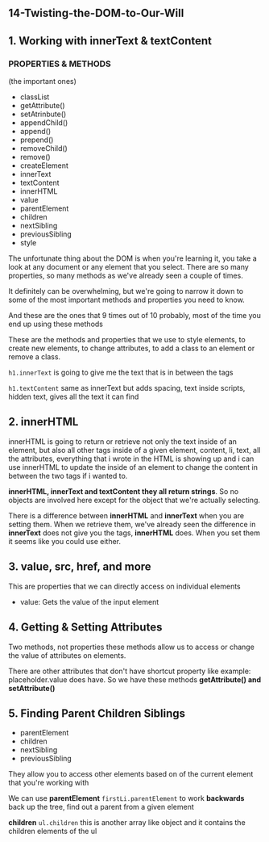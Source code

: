 ## 14-Twisting-the-DOM-to-Our-Will

## 1. Working with innerText & textContent

### PROPERTIES & METHODS

(the important ones)

- classList
- getAttribute()
- setAtrinbute()
- appendChild()
- append()
- prepend()
- removeChild()
- remove()
- createElement
- innerText
- textContent
- innerHTML
- value
- parentElement
- children
- nextSibling
- previousSibling
- style

The unfortunate thing about the DOM is when you're learning it, you take a look at any document or any element that you select. There are so many properties, so many methods as we've already seen a couple of times.

It definitely can be overwhelming, but we're going to narrow it down to some of the most important methods and properties you need to know.

And these are the ones that 9 times out of 10 probably, most of the time you end up using these methods

These are the methods and properties that we use to style elements, to create new elements, to change attributes, to add a class to an element or remove a class.

`h1.innerText` is going to give me the text that is in between the tags

`h1.textContent` same as innerText but adds spacing, text inside scripts, hidden text, gives all the text it can find

## 2. innerHTML

innerHTML is going to return or retrieve not only the text inside of an element, but also all other tags inside of a given element, content, li, text, all the attributes, everything that i wrote in the HTML is showing up and i can use innerHTML to update the inside of an element to change the content in between the two tags if i wanted to.

**innerHTML, innerText and textContent they all return strings**. So no objects are involved here except for the object that we're actually selecting.

There is a difference between **innerHTML** and **innerText** when you are setting them. When we retrieve them, we've already seen the difference in **innerText** does not give you the tags, **innerHTML** does. When you set them it seems like you could use either.

## 3. value, src, href, and more

This are properties that we can directly access on individual elements

- value: Gets the value of the input element

## 4. Getting & Setting Attributes

Two methods, not properties these methods allow us to  access or change the value of attributes on elements.

There are other attributes that don't have shortcut property like example: placeholder.value does have. So we have these methods **getAttribute() and setAttribute()**

## 5. Finding Parent Children Siblings

- parentElement
- children
- nextSibling
- previousSibling

They allow you to access other elements based on of the current element that you're working with

We can use **parentElement** `firstLi.parentElement` to work **backwards** back up the tree, find out a parent from a given element

**children** `ul.children` this is another array like object and it contains the children elements of the ul